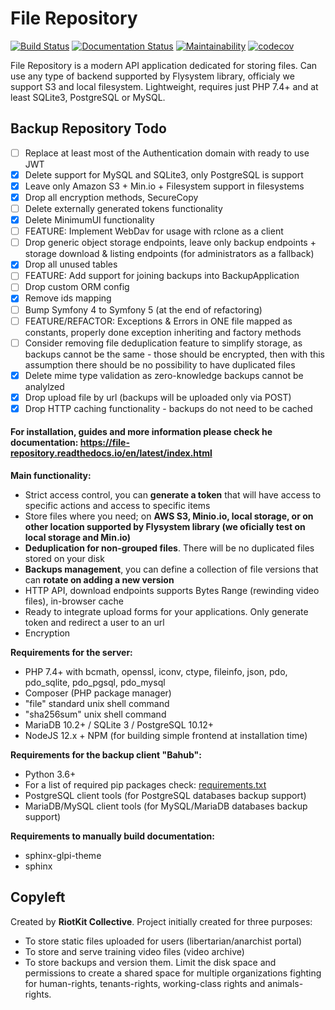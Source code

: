 File Repository
===============

[![Build Status](https://travis-ci.org/riotkit-org/file-repository.svg?branch=master)](https://travis-ci.org/riotkit-org/file-repository)
[![Documentation Status](https://readthedocs.org/projects/file-repository/badge/?version=latest)](https://file-repository.docs.riotkit.org/en/latest/?badge=latest)
[![Maintainability](https://api.codeclimate.com/v1/badges/4ed37b276f5379c3dc52/maintainability)](https://codeclimate.com/github/riotkit-org/file-repository/maintainability)
[![codecov](https://codecov.io/gh/riotkit-org/file-repository/branch/master/graph/badge.svg)](https://codecov.io/gh/riotkit-org/file-repository)

File Repository is a modern API application dedicated for storing files. 
Can use any type of backend supported by Flysystem library, officialy we support S3 and local filesystem.
Lightweight, requires just PHP 7.4+ and at least SQLite3, PostgreSQL or MySQL.

Backup Repository Todo
----------------------

- [ ] Replace at least most of the Authentication domain with ready to use JWT
- [x] Delete support for MySQL and SQLite3, only PostgreSQL is support
- [x] Leave only Amazon S3 + Min.io + Filesystem support in filesystems
- [x] Drop all encryption methods, SecureCopy
- [ ] Delete externally generated tokens functionality
- [x] Delete MinimumUI functionality
- [ ] FEATURE: Implement WebDav for usage with rclone as a client
- [ ] Drop generic object storage endpoints, leave only backup endpoints + storage download & listing endpoints (for administrators as a fallback)
- [x] Drop all unused tables
- [ ] FEATURE: Add support for joining backups into BackupApplication
- [ ] Drop custom ORM config
- [x] Remove ids mapping
- [ ] Bump Symfony 4 to Symfony 5 (at the end of refactoring)
- [ ] FEATURE/REFACTOR: Exceptions & Errors in ONE file mapped as constants, properly done exception inheriting and factory methods
- [ ] Consider removing file deduplication feature to simplify storage, as backups cannot be the same - those should be encrypted, then with this assumption there should be no possibility to have duplicated files
- [x] Delete mime type validation as zero-knowledge backups cannot be analylzed
- [x] Drop upload file by url (backups will be uploaded only via POST)
- [x] Drop HTTP caching functionality - backups do not need to be cached

#### For installation, guides and more information please check he documentation: https://file-repository.readthedocs.io/en/latest/index.html

**Main functionality:**

- Strict access control, you can **generate a token** that will have access to specific actions and access to specific items
- Store files where you need; on **AWS S3, Minio.io, local storage, or on other location supported by Flysystem library (we oficially test on local storage and Min.io)**
- **Deduplication for non-grouped files**. There will be no duplicated files stored on your disk
- **Backups management**, you can define a collection of file versions that can **rotate on adding a new version**
- HTTP API, download endpoints supports Bytes Range (rewinding video files), in-browser cache
- Ready to integrate upload forms for your applications. Only generate token and redirect a user to an url
- Encryption

**Requirements for the server:**
- PHP 7.4+ with bcmath, openssl, iconv, ctype, fileinfo, json, pdo, pdo_sqlite, pdo_pgsql, pdo_mysql
- Composer (PHP package manager)
- "file" standard unix shell command
- "sha256sum" unix shell command
- MariaDB 10.2+ / SQLite 3 / PostgreSQL 10.12+
- NodeJS 12.x + NPM (for building simple frontend at installation time)

**Requirements for the backup client "Bahub":**
- Python 3.6+
- For a list of required pip packages check: [requirements.txt](bahub-client/requirements.txt)
- PostgreSQL client tools (for PostgreSQL databases backup support)
- MariaDB/MySQL client tools (for MySQL/MariaDB databases backup support)

**Requirements to manually build documentation:**
- sphinx-glpi-theme
- sphinx

Copyleft
--------

Created by **RiotKit Collective**.
Project initially created for three purposes: 

- To store static files uploaded for users (libertarian/anarchist portal)
- To store and serve training video files (video archive)
- To store backups and version them. Limit the disk space and permissions to create a shared space for multiple organizations fighting for human-rights, tenants-rights, working-class rights and animals-rights.
